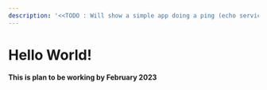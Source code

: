 ```yaml
---
description: '<<TODO : Will show a simple app doing a ping (echo service) >>'
---
```


# Hello World!

**This is plan to be working by February 2023**
